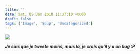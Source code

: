```yaml
---
title: ''
date: Sat, 09 Jan 2010 11:37:10 +0000
draft: false
tags: ['Image', 'Soup', 'Uncategorized']
---
```


![](https://madd0.files.wordpress.com/2010/01/tumblr_kvz9lypb2l1qzn0y8o1_250.jpg)

**_Je sais que je tweete moins, mais là, je crois qu'il y a un bug :P_**